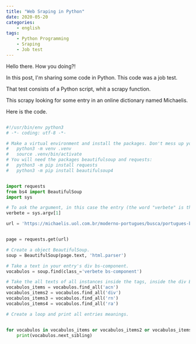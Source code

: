 ```yaml
---
title: "Web Sraping in Python"
date: 2020-05-20
categories:
    - english
tags:
    - Python Programming
    - Sraping
    - Job test
---
```


Hello there. How you doing?!

In this post, I'm sharing some code in Python. This code was a job test.

That test consists of a Python script, whit a scrapy function.

This scrapy looking for some entry in an online dictionary named Michaelis.

Here is the code.



``` python

#!/usr/bin/env python3
# -*- coding: utf-8 -*-

# Make a virtual environment and install the packages. Don't mess up your environment.
#   python3 -m venv .venv
#   source .venv/bin/activate
# You will need the packages beautifulsoup and requests:
#   python3 -m pip install requests
#   python3 -m pip install beautifulsoup4


import requests
from bs4 import BeautifulSoup
import sys

# To ask the argument, in this case the entry (the word "verbete" is the entry).
verbete = sys.argv[1]

url = 'https://michaelis.uol.com.br/moderno-portugues/busca/portugues-brasileiro/' + verbete


page = requests.get(url)

# Create a object BeautifulSoup.
soup = BeautifulSoup(page.text, 'html.parser')

# Take a text in your entry's div bs-component.
vocabulos = soup.find(class_='verbete bs-component')

# Take the all texts of all instances inside the tags, inside the div BodyText. There is no tag inside the entry text.
vocabulos_items = vocabulos.find_all('acn')
vocabulos_items2 = vocabulos.find_all('div')
vocabulos_items3 = vocabulos.find_all('rn')
vocabulos_items4 = vocabulos.find_all('ra')

# Create a loop and print all entries meanings.


for vocabulos in vocabulos_items or vocabulos_items2 or vocabulos_items3 or vocabulos_items4:
    print(vocabulos.next_sibling)

```
